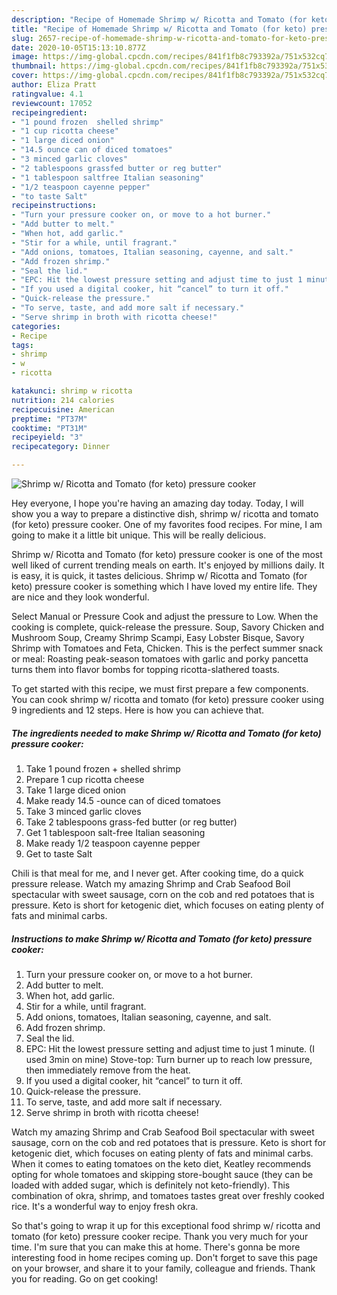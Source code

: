 ```yaml
---
description: "Recipe of Homemade Shrimp w/ Ricotta and Tomato (for keto) pressure cooker"
title: "Recipe of Homemade Shrimp w/ Ricotta and Tomato (for keto) pressure cooker"
slug: 2657-recipe-of-homemade-shrimp-w-ricotta-and-tomato-for-keto-pressure-cooker
date: 2020-10-05T15:13:10.877Z
image: https://img-global.cpcdn.com/recipes/841f1fb8c793392a/751x532cq70/shrimp-w-ricotta-and-tomato-for-keto-pressure-cooker-recipe-main-photo.jpg
thumbnail: https://img-global.cpcdn.com/recipes/841f1fb8c793392a/751x532cq70/shrimp-w-ricotta-and-tomato-for-keto-pressure-cooker-recipe-main-photo.jpg
cover: https://img-global.cpcdn.com/recipes/841f1fb8c793392a/751x532cq70/shrimp-w-ricotta-and-tomato-for-keto-pressure-cooker-recipe-main-photo.jpg
author: Eliza Pratt
ratingvalue: 4.1
reviewcount: 17052
recipeingredient:
- "1 pound frozen  shelled shrimp"
- "1 cup ricotta cheese"
- "1 large diced onion"
- "14.5 ounce can of diced tomatoes"
- "3 minced garlic cloves"
- "2 tablespoons grassfed butter or reg butter"
- "1 tablespoon saltfree Italian seasoning"
- "1/2 teaspoon cayenne pepper"
- "to taste Salt"
recipeinstructions:
- "Turn your pressure cooker on, or move to a hot burner."
- "Add butter to melt."
- "When hot, add garlic."
- "Stir for a while, until fragrant."
- "Add onions, tomatoes, Italian seasoning, cayenne, and salt."
- "Add frozen shrimp."
- "Seal the lid."
- "EPC: Hit the lowest pressure setting and adjust time to just 1 minute. (I used 3min on mine) Stove-top: Turn burner up to reach low pressure, then immediately remove from the heat."
- "If you used a digital cooker, hit “cancel” to turn it off."
- "Quick-release the pressure."
- "To serve, taste, and add more salt if necessary."
- "Serve shrimp in broth with ricotta cheese!"
categories:
- Recipe
tags:
- shrimp
- w
- ricotta

katakunci: shrimp w ricotta 
nutrition: 214 calories
recipecuisine: American
preptime: "PT37M"
cooktime: "PT31M"
recipeyield: "3"
recipecategory: Dinner

---
```



![Shrimp w/ Ricotta and Tomato (for keto) pressure cooker](https://img-global.cpcdn.com/recipes/841f1fb8c793392a/751x532cq70/shrimp-w-ricotta-and-tomato-for-keto-pressure-cooker-recipe-main-photo.jpg)

Hey everyone, I hope you're having an amazing day today. Today, I will show you a way to prepare a distinctive dish, shrimp w/ ricotta and tomato (for keto) pressure cooker. One of my favorites food recipes. For mine, I am going to make it a little bit unique. This will be really delicious.

Shrimp w/ Ricotta and Tomato (for keto) pressure cooker is one of the most well liked of current trending meals on earth. It's enjoyed by millions daily. It is easy, it is quick, it tastes delicious. Shrimp w/ Ricotta and Tomato (for keto) pressure cooker is something which I have loved my entire life. They are nice and they look wonderful.

Select Manual or Pressure Cook and adjust the pressure to Low. When the cooking is complete, quick-release the pressure. Soup, Savory Chicken and Mushroom Soup, Creamy Shrimp Scampi, Easy Lobster Bisque, Savory Shrimp with Tomatoes and Feta, Chicken. This is the perfect summer snack or meal: Roasting peak-season tomatoes with garlic and porky pancetta turns them into flavor bombs for topping ricotta-slathered toasts.


To get started with this recipe, we must first prepare a few components. You can cook shrimp w/ ricotta and tomato (for keto) pressure cooker using 9 ingredients and 12 steps. Here is how you can achieve that.

<!--inarticleads1-->

##### The ingredients needed to make Shrimp w/ Ricotta and Tomato (for keto) pressure cooker:

1. Take 1 pound frozen + shelled shrimp
1. Prepare 1 cup ricotta cheese
1. Take 1 large diced onion
1. Make ready 14.5 -ounce can of diced tomatoes
1. Take 3 minced garlic cloves
1. Take 2 tablespoons grass-fed butter (or reg butter)
1. Get 1 tablespoon salt-free Italian seasoning
1. Make ready 1/2 teaspoon cayenne pepper
1. Get to taste Salt


Chili is that meal for me, and I never get. After cooking time, do a quick pressure release. Watch my amazing Shrimp and Crab Seafood Boil spectacular with sweet sausage, corn on the cob and red potatoes that is pressure. Keto is short for ketogenic diet, which focuses on eating plenty of fats and minimal carbs. 

<!--inarticleads2-->

##### Instructions to make Shrimp w/ Ricotta and Tomato (for keto) pressure cooker:

1. Turn your pressure cooker on, or move to a hot burner.
1. Add butter to melt.
1. When hot, add garlic.
1. Stir for a while, until fragrant.
1. Add onions, tomatoes, Italian seasoning, cayenne, and salt.
1. Add frozen shrimp.
1. Seal the lid.
1. EPC: Hit the lowest pressure setting and adjust time to just 1 minute. (I used 3min on mine) Stove-top: Turn burner up to reach low pressure, then immediately remove from the heat.
1. If you used a digital cooker, hit “cancel” to turn it off.
1. Quick-release the pressure.
1. To serve, taste, and add more salt if necessary.
1. Serve shrimp in broth with ricotta cheese!


Watch my amazing Shrimp and Crab Seafood Boil spectacular with sweet sausage, corn on the cob and red potatoes that is pressure. Keto is short for ketogenic diet, which focuses on eating plenty of fats and minimal carbs. When it comes to eating tomatoes on the keto diet, Keatley recommends opting for whole tomatoes and skipping store-bought sauce (they can be loaded with added sugar, which is definitely not keto-friendly). This combination of okra, shrimp, and tomatoes tastes great over freshly cooked rice. It&#39;s a wonderful way to enjoy fresh okra. 

So that's going to wrap it up for this exceptional food shrimp w/ ricotta and tomato (for keto) pressure cooker recipe. Thank you very much for your time. I'm sure that you can make this at home. There's gonna be more interesting food in home recipes coming up. Don't forget to save this page on your browser, and share it to your family, colleague and friends. Thank you for reading. Go on get cooking!
